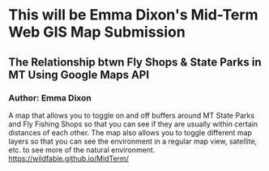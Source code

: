 # This will be Emma Dixon's Mid-Term Web GIS Map Submission
## The Relationship btwn Fly Shops & State Parks in MT Using Google Maps API 
### Author: Emma Dixon

A map that allows you to toggle on and off buffers around MT State Parks and Fly Fishing Shops so that you can see if they are usually within certain distances of each other. The map also allows you to toggle different map layers so that you can see the environment in a regular map view, satellite, etc. to see more of the natural environment.
<https://wildfable.github.io/MidTerm/>